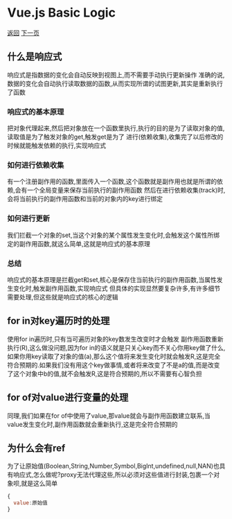 # Vue.js Basic Logic

[返回](../README.md)
[下一页]("")

## 什么是响应式

  响应式是指数据的变化会自动反映到视图上,而不需要手动执行更新操作
  准确的说,数据的变化会自动执行读取数据的函数,从而实现所谓的试图更新,其实是重新执行了函数

### 响应式的基本原理

  把对象代理起来,然后把对象放在一个函数里执行,执行的目的是为了读取对象的值,读取值是为了触发对象的get,触发get是为了
  进行(依赖收集),收集完了以后修改的时候就能触发依赖的执行,实现响应式

### 如何进行依赖收集

  有一个注册副作用的函数,里面传入一个函数,这个函数就是副作用也就是所谓的依赖,会有一个全局变量来保存当前执行的副作用函数
  然后在进行依赖收集(track)时,会将当前执行的副作用函数和当前的对象内的key进行绑定

### 如何进行更新

  我们拦截一个对象的set,当这个对象的某个属性发生变化时,会触发这个属性所绑定的副作用函数,就这么简单,这就是响应式的基本原理

### 总结

  响应式的基本原理是拦截get和set,核心是保存住当前执行的副作用函数,当属性发生变化时,触发副作用函数,实现响应式
  但具体的实现显然要复杂许多,有许多细节需要处理,但这些就是响应式的核心的逻辑

## for in对key遍历时的处理

  使用for in遍历时,只有当可遍历对象的key数发生改变时才会触发 副作用函数重新执行(R),这么做没问题,因为for in的语义就是只关心key而不关心你用key做了什么,如果你用key读取了对象的值(a),那么这个值将来发生变化时就会触发R,这是完全符合预期的.如果我们没有用这个key做事情,或者将来改变了不是a的值,而是改变了这个对象中b的值,就不会触发R,这是符合预期的,所以不需要有心智负担

## for of对value进行变量的处理

  同理,我们如果在for of中使用了value,那value就会与副作用函数建立联系,当value发生变化时,副作用函数就会重新执行,这是完全符合预期的

## 为什么会有ref

  为了让原始值(Boolean,String,Number,Symbol,BigInt,undefined,null,NAN)也具有响应式,怎么做呢?proxy无法代理这些,所以必须对这些值进行封装,包裹一个对象呗,就是这么简单
  
  ``` javascript
  {
    value:原始值
  }
  ```
